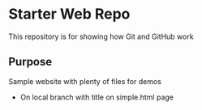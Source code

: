 # Starter Web Repo

This repository is for showing how Git and GitHub work

## Purpose

Sample website with plenty of files for demos
* On local branch with title on simple.html page